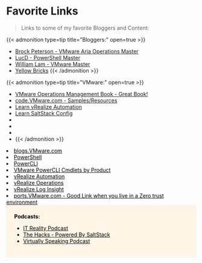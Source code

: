 # Favorite Links


>Links to some of my favorite Bloggers and Content:

{{< admonition type=tip title="Bloggers:" open=true >}}
* [Brock Peterson - VMware Aria Operations Master](https://www.brockpeterson.com)
* [LucD - PowerShell Master](https://www.lucd.info)
* [William Lam - VMware Master](https://williamlam.com)
* [Yellow Bricks](https://www.yellow-bricks.com)
{{< /admonition >}}

{{< admonition type=tip title="VMware:" open=true >}}
* [VMware Operations Management Book - Great Book!](https://www.vmwareopsguide.com/)
* [code.VMware.com - Samples/Resources](https://code.vmware.com)
* [Learn vRealize Automation](https://learnvrealizeautomation.github.io)
* [Learn SaltStack Config](https://learnsaltstackconfig.github.io/)
* []()
* []()
* []()
* []()
{{< /admonition >}}

<li><a href="https://blogs.vmware.com"                                    target="_blank" style="color: black;">blogs.VMware.com</a></li>

<li><a href="https://docs.microsoft.com/en-us/powershell/"                target="_blank" style="color: black;">PowerShell</a></li>
<li><a href="https://www.vmware.com/support/developer/PowerCLI/"          target="_blank" style="color: black;">PowerCLI</a></li>
<li><a href="https://developer.vmware.com/docs/powercli/latest/products/" target="_blank" style="color: black;">VMware PowerCLI Cmdlets by Product</a></li>
<li><a href="https://www.vmware.com/products/vrealize-automation.html"    target="_blank" style="color: black;">vRealize Automation</a></li>
<li><a href="https://www.vmware.com/products/vrealize-operations.html"    target="_blank" style="color: black;">vRealize Operations</a></li>
<li><a href="https://www.vmware.com/products/vrealize-log-insight.html"   target="_blank" style="color: black;">vRealize Log Insight</a></li>
<li><a href="https://ports.vmware.com"                                    target="_blank" style="color: black;">ports.VMware.com - Good Link when you live in a Zero trust environment</a></li>


<div style="background-color:#fff5e6; Padding:20px; border: 1.5px solid #f2f2f2; color: black;" >
    <b>Podcasts:</b>
        <ul>
            <li><a href="https://itr-it-reality.zencast.website/episodes/21" target="_blank" style="color: black;">IT Reality Podcast</a>
            <li><a href="https://saltproject.io/the-hacks/episodes/"         target="_blank" style="color: black;">The Hacks - Powered By SaltStack</a>
            <li><a href="https://www.vspeakingpodcast.com"                   target="_blank" style="color: black;">Virtually Speaking Podcast</a>
        </ul>
</div>




